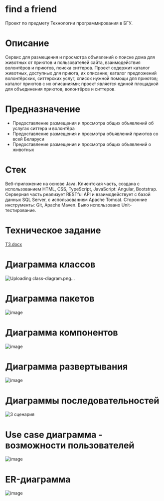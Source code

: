 # find a friend
Проект по предмету Технологии программирования в БГУ.

# Описание
Сервис для размещения и просмотра объявлений о поиске дома для животных от приютов и пользователей сайта, взаимодействия волонтёров и приютов, поиска ситтеров.
Проект содержит каталог животных, доступных для приюта, их описание; каталог предложений волонтёрских, ситтерских услуг, список нужной помощи для приютов; каталог приютов с их описаниями; проект является единой площадкой для объединения приютов, волонтёров и ситтеров.

# Предназначение
 - Предоставление размещения и просмотра общих объявлений об услугах ситтера и волонтёра
 - Предоставление размещения и просмотра объявлений приютов со всей Беларуси
 - Предоставление размещения и просмотра общих объявлений о животных

# Стек
Веб-приложение на основе Java.
Клиентская часть, создана с использованием HTML, CSS, TypeScript, JavaScript: Angular, Bootstrap.
Серверная часть реализует RESTful API и взаимодействует с базой данных SQL Server, с использованием Apache Tomcat.
Сторонние инструменты: Git, Apache Maven. Было использовано Unit-тестирование.

# Техническое задание
[ТЗ.docx](https://github.com/ShTatti/find-a-friend/files/11590986/default.docx)

# Диаграмма классов
![Uploading class-diagram.png…]()

# Диаграмма пакетов
![image](https://github.com/ShTatti/find-a-friend/assets/66832707/efe4bb15-aad6-4417-99b6-edd5a5d00bc0)

# Диаграмма компонентов
![image](https://github.com/ShTatti/find-a-friend/assets/66832707/59075dcd-cd90-48a2-8bd6-fb93a8ead6b5)

# Диаграмма развертывания
![image](https://github.com/ShTatti/find-a-friend/assets/66832707/f6d270e5-ab42-4214-a539-dcfad3bdeb2c)

# Диаграммы последовательностей
![3 сценария](https://github.com/ShTatti/find-a-friend/assets/66832707/b259dd35-1090-4291-93c5-c91274b8e7b0)

# Use case диаграмма - возможности пользователей
![image](https://github.com/ShTatti/find-a-friend/assets/66832707/23fa7572-d71c-4aaf-9e08-4505a94d11c0)

# ER-диаграмма
![image](https://github.com/ShTatti/find-a-friend/assets/66832707/e052184f-7020-4384-b091-6aa014e55faa)


